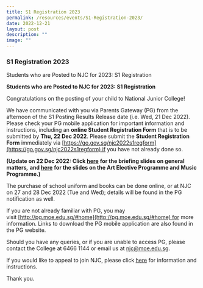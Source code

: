 ```yaml
---
title: S1 Registration 2023
permalink: /resources/events/S1-Registration-2023/
date: 2022-12-21
layout: post
description: ""
image: ""
---
```

### S1 Registration 2023

Students who are Posted to NJC for 2023: S1 Registration

**Students who are Posted to NJC for 2023: S1 Registration**

Congratulations on the posting of your child to National Junior College!

We have communicated with you via Parents Gateway (PG) from the afternoon of the S1 Posting Results Release date (i.e. Wed, 21 Dec 2022). Please check your PG mobile application for important information and instructions, including an **online Student Registration Form** that is to be submitted by **Thu, 22 Dec 2022**. Please submit the **Student Registration Form** immediately via [https://go.gov.sg/njc2022s1regform](https://go.gov.sg/njc2022s1regform) if you have not already done so.

**(Update on 22 Dec 2022: Click [here](https://drive.google.com/file/d/1XVflI43Ig-yGNcYShrtNT_4761DgkDzy/view?usp=share_link)** **for the briefing slides on general matters**_**,**_ **and [here](https://drive.google.com/file/d/1XRdAF5NTXTzGpKtnMtHseB63J7tXUGKh/view?usp=share_link)** **for the slides on the Art Elective Programme and Music Programme.)**

The purchase of school uniform and books can be done online, or at NJC on 27 and 28 Dec 2022 (Tue and Wed); details will be found in the PG notification as well.

If you are not already familiar with PG, you may visit [http://pg.moe.edu.sg/#home](http://pg.moe.edu.sg/#home) for more information. Links to download the PG mobile application are also found in the PG website.

Should you have any queries, or if you are unable to access PG, please contact the College at 6466 1144 or email us at [njc@moe.edu.sg](mailto:njc@moe.edu.sg).

If you would like to appeal to join NJC, please click [here](https://nationaljc.moe.edu.sg/admissions/ip-sec-1-posting/) for information and instructions.

Thank you.
